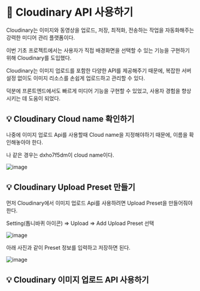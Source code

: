 # 📝 Cloudinary API 사용하기
Cloudinary는 이미지와 동영상을 업로드, 저장, 최적화, 전송하는 작업을 자동화해주는 강력한 미디어 관리 플랫폼이다.

이번 기초 프로젝트에서는 사용자가 직접 배경화면을 선택할 수 있는 기능을 구현하기 위해 Cloudinary를 도입했다.

Cloudinary는 이미지 업로드를 포함한 다양한 API를 제공해주기 때문에, 복잡한 서버 설정 없이도 이미지 리소스를 손쉽게 업로드하고 관리할 수 있다.

덕분에 프론트엔드에서도 빠르게 미디어 기능을 구현할 수 있었고, 사용자 경험을 향상시키는 데 도움이 되었다.

## 💡 Cloudinary Cloud name 확인하기
나중에 이미지 업로드 Api를 사용할때 Cloud name을 지정해야하기 때문에, 이름을 확인해놓아야 한다.

나 같은 경우는 dxho7f5dm이 cloud name이다.

![image](https://github.com/user-attachments/assets/53d4c8ef-d575-46ef-9919-6d0a92721ddf)


## 💡 Cloudinary Upload Preset 만들기
먼저 Cloudinary에서 이미지 업로드 Api를 사용하려면 Upload Preset을 만들어줘야한다.

Setting(톱니바퀴 아이콘) => Upload => Add Upload Preset 선택

![image](https://github.com/user-attachments/assets/86736da2-e916-46c2-87e2-45a86be44418)

아래 사진과 같이 Preset 정보를 입력하고 저장하면 된다.

![image](https://github.com/user-attachments/assets/d781264e-88d9-43d9-a6fc-ceb8e25a7d2a)


## 💡 Cloudinary 이미지 업로드 API 사용하기


